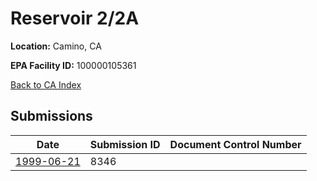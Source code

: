 # Reservoir 2/2A

**Location:** Camino, CA

**EPA Facility ID:** 100000105361

[Back to CA Index](../../index.md)

## Submissions

| Date | Submission ID | Document Control Number |
|------|--------------|-------------------------|
| [1999-06-21](submissions/8346.md) | 8346 |  |

